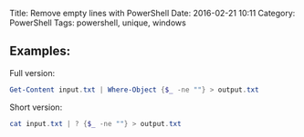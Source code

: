 Title: Remove empty lines with PowerShell
Date: 2016-02-21 10:11
Category: PowerShell
Tags: powershell, unique, windows

Examples:
---------

Full version:

```powershell
Get-Content input.txt | Where-Object {$_ -ne ""} > output.txt
```

Short version:

```powershell
cat input.txt | ? {$_ -ne ""} > output.txt
```
